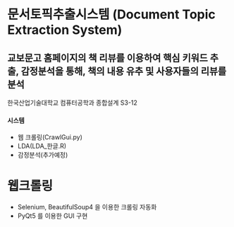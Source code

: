 # 문서토픽추출시스템 (Document Topic Extraction System)
## 교보문고 홈페이지의 책 리뷰를 이용하여 핵심 키워드 추출, 감정분석을 통해, 책의 내용 유추 및 사용자들의 리뷰를 분석
한국산업기술대학교 컴퓨터공학과 종합설계 S3-12





#### 시스템
  - 웹 크롤링(CrawlGui.py)
  - LDA(LDA_한글.R)
  - 감정분석(추가예정)


# 웹크롤링 
  - Selenium, BeautifulSoup4 을 이용한 크롤링 자동화 
  - PyQt5 를 이용한 GUI 구현




